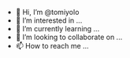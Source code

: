 - 👋 Hi, I’m @tomiyolo
- 👀 I’m interested in ...
- 🌱 I’m currently learning ...
- 💞️ I’m looking to collaborate on ...
- 📫 How to reach me ...

<!---
tomiyolo/tomiyolo is a ✨ special ✨ repository because its `README.md` (this file) appears on your GitHub profile.
You can click the Preview link to take a look at your changes.
--->
